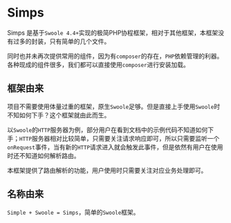 # Simps

Simps 是基于`Swoole 4.4+`实现的极简PHP协程框架，相对于其他框架，本框架没有过多的封装，只有简单的几个文件。

同时也并未再次提供常用的组件，因为有`composer`的存在，`PHP`依赖管理的利器。各种现成的组件很多，我们都可以直接使用`composer`进行安装加载。

## 框架由来

项目不需要使用体量过重的框架，原生`Swoole`足够。但是直接上手使用`Swoole`时不知如何下手？这个框架就由此而生。

以`Swoole`的`HTTP`服务器为例，部分用户在看到文档中的示例代码不知道如何下手；`HTTP`服务器相对比较简单，只需要关注请求响应即可，所以只需要监听一个`onRequest`事件，当有新的`HTTP`请求进入就会触发此事件，但是依然有用户在使用时还不知道如何解析路由。

本框架提供了路由解析的功能，用户使用时只需要关注对应业务处理即可。

## 名称由来

`Simple + Swoole = Simps`，简单的`Swoole`框架。